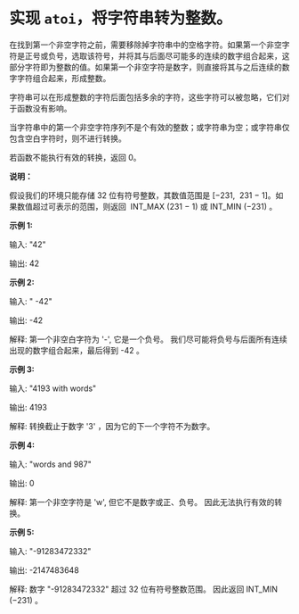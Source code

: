 # 实现 `atoi`，将字符串转为整数。

  

在找到第一个非空字符之前，需要移除掉字符串中的空格字符。如果第一个非空字符是正号或负号，选取该符号，并将其与后面尽可能多的连续的数字组合起来，这部分字符即为整数的值。如果第一个非空字符是数字，则直接将其与之后连续的数字字符组合起来，形成整数。

  

字符串可以在形成整数的字符后面包括多余的字符，这些字符可以被忽略，它们对于函数没有影响。

  

当字符串中的第一个非空字符序列不是个有效的整数；或字符串为空；或字符串仅包含空白字符时，则不进行转换。

  

若函数不能执行有效的转换，返回 0。

  

**说明：**

  

假设我们的环境只能存储 32 位有符号整数，其数值范围是 \[−231,  231 − 1\]。如果数值超过可表示的范围，则返回  INT\_MAX (231 − 1) 或 INT\_MIN (−231) 。

  

**示例 1:**

  

输入: "42"

输出: 42

  

**示例 2:**

  

输入: "   -42"

输出: -42

解释: 第一个非空白字符为 '-', 它是一个负号。
     我们尽可能将负号与后面所有连续出现的数字组合起来，最后得到 -42 。

  

**示例 3:**

  

输入: "4193 with words"

输出: 4193

解释: 转换截止于数字 '3' ，因为它的下一个字符不为数字。

  

**示例 4:**

  

输入: "words and 987"

输出: 0

解释: 第一个非空字符是 'w', 但它不是数字或正、负号。
     因此无法执行有效的转换。

  

**示例 5:**

  

输入: "-91283472332"

输出: -2147483648

解释: 数字 "-91283472332" 超过 32 位有符号整数范围。 
     因此返回 INT_MIN (−231) 。

